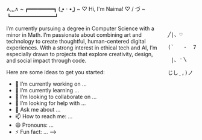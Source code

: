  ∧,,,∧    ~   ┏━━━━━━━━┓
 (  ̳• · • ̳)   ~ ♡  Hi, I'm Naima!   ♡
 /       づ  ~ ┗━━━━━━━━┛

<div style="float: right; font-family: monospace; white-space: pre; line-height: 1.2; margin-left: 20px;">
╱|、♡<br>
(`   -  7<br>
 |、⁻〵<br>
じしˍ,)ノ
</div>

<p>
I’m currently pursuing a degree in Computer Science with a minor in Math. I’m passionate about combining art and technology to create thoughtful, human-centered digital experiences. With a strong interest in ethical tech and AI, I’m especially drawn to projects that explore creativity, design, and social impact through code.
</p>


Here are some ideas to get you started:

- 🔭 I’m currently working on ...
- 🌱 I’m currently learning ...
- 👯 I’m looking to collaborate on ...
- 🤔 I’m looking for help with ...
- 💬 Ask me about ...
- 📫 How to reach me: ...
- 😄 Pronouns: ...
- ⚡ Fun fact: ...
-->

